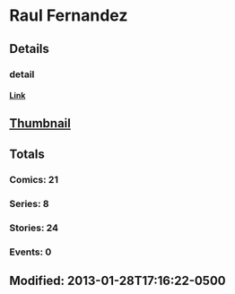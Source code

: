 # Raul  Fernandez 
## Details
### detail
#### [Link](http://marvel.com/comics/creators/5638/raul_fernandez?utm_campaign=apiRef&utm_source=225578a89fc76f3d20fbffda5d17a88d)
## [Thumbnail](http://i.annihil.us/u/prod/marvel/i/mg/b/40/image_not_available.jpg)
## Totals
### Comics: 21
### Series: 8
### Stories: 24
### Events: 0
## Modified: 2013-01-28T17:16:22-0500